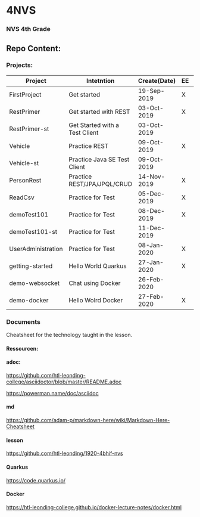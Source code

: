 # 4NVS
### NVS 4th Grade

## Repo Content:
### Projects:
| Project  |  Intetntion | Create(Date)  | EE | Client | Technology |
|---|---|---|---|---|---|
| FirstProject | Get started | 19-Sep-2019  | X |  | WildFlay, DerbyDB |
| RestPrimer | Get started with REST | 03-Oct-2019 | X |   | Jakarta |
| RestPrimer-st | Get Started with a Test Client | 03-Oct-2019|   | X | Java SE |
| Vehicle | Practice REST | 09-Oct-2019 | X |   | --""-- |
| Vehicle-st | Practice Java SE Test Client | 09-Oct-2019 |   | X | --""-- |
| PersonRest | Practice REST/JPA/JPQL/CRUD | 14-Nov-2019 | X |   | --""-- |
| ReadCsv | Practice for Test | 05-Dec-2019 | X |   | --""-- |
| demoTest101 | Practice for Test | 08-Dec-2019 | X |   | --""-- |
| demoTest101-st | Practice for Test | 11-Dec-2019 |  | X | --""-- |
| UserAdministration | Practice for Test | 08-Jan-2020 | X |  | --""-- |
| getting-started | Hello World Quarkus | 27-Jan-2020 | X |  | Quarkus |
| demo-websocket | Chat using Docker | 26-Feb-2020 | | | Quarkus |
| demo-docker | Hello Wolrd Docker | 27-Feb-2020 | X | | | Quarkus |

### Documents

Cheatsheet for the technology taught in the lesson.


#### Ressourcen:

#### adoc:
https://github.com/htl-leonding-college/asciidoctor/blob/master/README.adoc

https://powerman.name/doc/asciidoc

#### md
https://github.com/adam-p/markdown-here/wiki/Markdown-Here-Cheatsheet

#### lesson
https://github.com/htl-leonding/1920-4bhif-nvs

#### Quarkus
https://code.quarkus.io/

#### Docker
https://htl-leonding-college.github.io/docker-lecture-notes/docker.html
